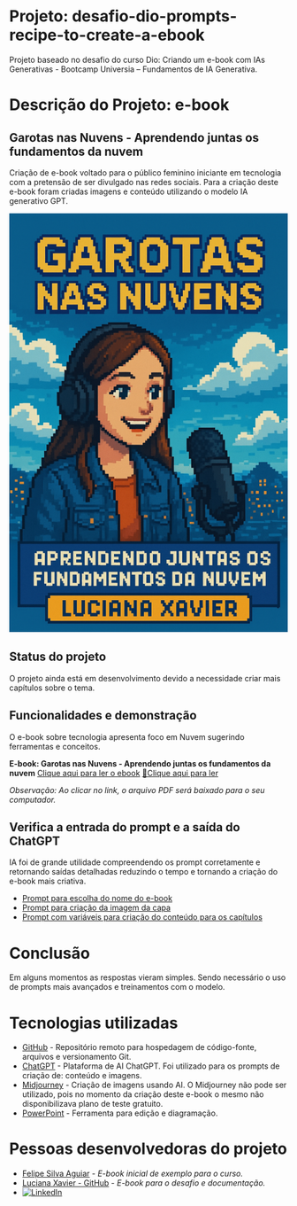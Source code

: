 # Projeto: desafio-dio-prompts-recipe-to-create-a-ebook
Projeto baseado no desafio do curso Dio: Criando um e-book com IAs Generativas - Bootcamp Universia – Fundamentos de IA Generativa.

# Descrição do Projeto: e-book
## Garotas nas Nuvens - Aprendendo juntas os fundamentos da nuvem
Criação de e-book voltado para o público feminino iniciante em tecnologia com a pretensão de ser divulgado nas redes sociais. Para a criação deste e-book foram criadas imagens e conteúdo utilizando o modelo IA generativo GPT.

![e-book](https://github.com/LucianaXavierDaSilva/desafio-dio-prompts-recipe-to-create-a-ebook/blob/main/CapaReduzida.png)

## Status do projeto
O projeto ainda está em desenvolvimento devido a necessidade criar mais capítulos sobre o tema.

## Funcionalidades e demonstração
O e-book sobre tecnologia apresenta foco em Nuvem sugerindo ferramentas e conceitos.

**E-book: Garotas nas Nuvens - Aprendendo juntas os fundamentos da nuvem** [Clique aqui para ler o ebook](https://raw.githubusercontent.com/LucianaXavierDaSilva/desafio-dio-prompts-for)
<a href="[https://github.com/.pdf](https://github.com/LucianaXavierDaSilva/desafio-dio-prompts-recipe-to-create-a-ebook/blob/main/EbookGarotasNasNuvens.pdf)" title="View PDF now"> 📕Clique aqui para ler</a>

*Observação: Ao clicar no link, o arquivo PDF será baixado para o seu computador.*
  
## Verifica a entrada do prompt e a saída do ChatGPT
IA foi de grande utilidade compreendendo os prompt corretamente e retornando saídas detalhadas reduzindo o tempo e tornando a criação do e-book mais criativa.
* [Prompt para escolha do nome do e-book](https://chatgpt.com/c/68d6ffe6-bfe8-8328-ac33-a3152cb464a8)
* [Prompt para criação da imagem da capa](https://chatgpt.com/c/68d4892c-ffc8-8325-8648-87ba6bed7587)
* [Prompt com variáveis para criação do conteúdo para os capítulos](https://chatgpt.com/c/68d70f3a-a47c-8331-92e9-8759785b76c8)

# Conclusão
Em alguns momentos as respostas vieram simples. Sendo necessário o uso de prompts mais avançados e treinamentos com o modelo.

# Tecnologias utilizadas
* [GitHub](https://github.com/) - Repositório remoto para hospedagem de código-fonte, arquivos e versionamento Git.
* [ChatGPT](https://chat.chatbot.app) - Plataforma de AI ChatGPT. Foi utilizado para os prompts de criação de: conteúdo e imagens.
* [Midjourney](https://www.midjourney.com) - Criação de imagens usando AI. O Midjourney não pode ser utilizado, pois no momento da criação deste e-book o mesmo não disponibilizava plano de teste gratuito.
* [PowerPoint](https://www.microsoft.com/en/microsoft-365/powerpoint) - Ferramenta para edição e diagramação.

# Pessoas desenvolvedoras do projeto
* [Felipe Silva Aguiar](https://github.com/felipeAguiarCode/prompts-recipe-to-create-a-ebook/tree/main) - *E-book inicial de exemplo para o curso.*
* [Luciana Xavier - GitHub](https://github.com/lucianaxavierdasilva) - *E-book para o desafio e documentação.*
* <a href="https://www.linkedin.com/in/luciana-xavier-da-silva-61052614/" target="_blank"> <img src="https://img.shields.io/badge/LinkedIn-Luciana%20Xavier-blue?style=flat&logo=linkedin" alt="LinkedIn"/> </a>
